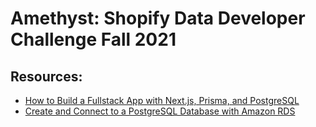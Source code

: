 # Amethyst: Shopify Data Developer Challenge Fall 2021

## Resources:
- [How to Build a Fullstack App with Next.js, Prisma, and PostgreSQL](https://vercel.com/guides/nextjs-prisma-postgres)
- [Create and Connect to a PostgreSQL Database with Amazon RDS](https://aws.amazon.com/getting-started/hands-on/create-connect-postgresql-db/)